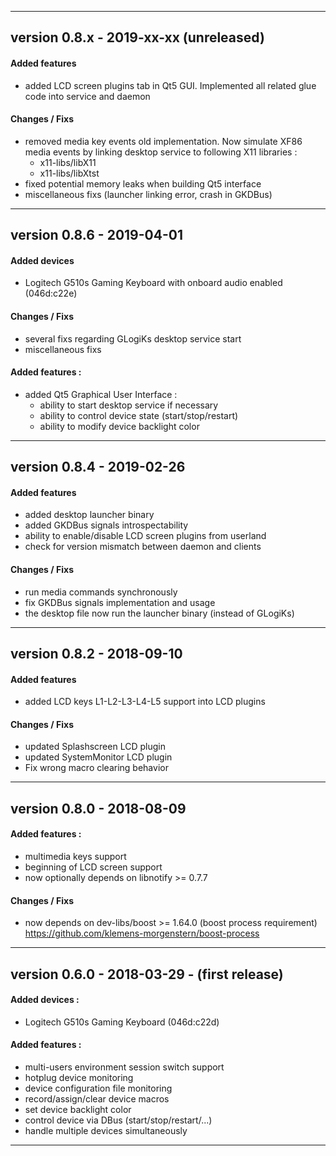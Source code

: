 
---

## version 0.8.x - 2019-xx-xx (unreleased)
#### Added features
 * added LCD screen plugins tab in Qt5 GUI. Implemented all related
   glue code into service and daemon

#### Changes / Fixs
 * removed media key events old implementation. Now simulate XF86 media
   events by linking desktop service to following X11 libraries :
	- x11-libs/libX11
	- x11-libs/libXtst
 * fixed potential memory leaks when building Qt5 interface
 * miscellaneous fixs (launcher linking error, crash in GKDBus)

---

## version 0.8.6 - 2019-04-01
#### Added devices
 * Logitech G510s Gaming Keyboard with onboard audio enabled (046d:c22e)

#### Changes / Fixs
 * several fixs regarding GLogiKs desktop service start
 * miscellaneous fixs

#### Added features :
 * added Qt5 Graphical User Interface :
	- ability to start desktop service if necessary
	- ability to control device state (start/stop/restart)
	- ability to modify device backlight color

---

## version 0.8.4 - 2019-02-26
#### Added features
 * added desktop launcher binary
 * added GKDBus signals introspectability
 * ability to enable/disable LCD screen plugins from userland
 * check for version mismatch between daemon and clients

#### Changes / Fixs
 * run media commands synchronously
 * fix GKDBus signals implementation and usage
 * the desktop file now run the launcher binary (instead of GLogiKs)

---

## version 0.8.2 - 2018-09-10
#### Added features
 * added LCD keys L1-L2-L3-L4-L5 support into LCD plugins

#### Changes / Fixs
 * updated Splashscreen LCD plugin
 * updated SystemMonitor LCD plugin
 * Fix wrong macro clearing behavior

---

## version 0.8.0 - 2018-08-09
#### Added features :
 * multimedia keys support
 * beginning of LCD screen support
 * now optionally depends on libnotify >= 0.7.7

#### Changes / Fixs
 * now depends on dev-libs/boost >= 1.64.0 (boost process requirement)\
   https://github.com/klemens-morgenstern/boost-process

---

## version 0.6.0 - 2018-03-29 - (first release)
#### Added devices :
 * Logitech G510s Gaming Keyboard (046d:c22d)

#### Added features :
 * multi-users environment session switch support
 * hotplug device monitoring
 * device configuration file monitoring
 * record/assign/clear device macros
 * set device backlight color
 * control device via DBus (start/stop/restart/...)
 * handle multiple devices simultaneously

---

